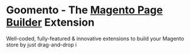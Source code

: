 # Goomento - The [Magento Page Builder](https://goomento.com/) Extension

Well-coded, fully-featured & innovative extensions to build your Magento store by just drag-and-drop i
